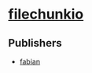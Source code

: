 # [filechunkio](https://pypi.org/project/filechunkio)



## Publishers
- [fabian](https://pypi.org/user/fabian)

